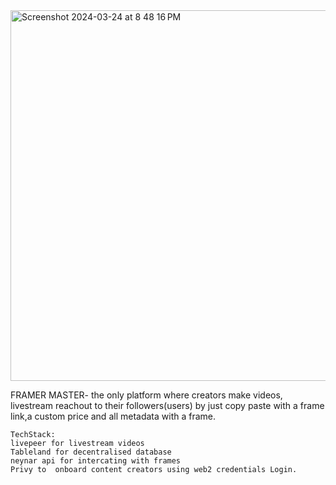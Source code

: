 <img width="593" alt="Screenshot 2024-03-24 at 8 48 16 PM" src="https://github.com/Nith567/FramerMaster/assets/91722732/9abbaa97-6d31-4132-ac26-bfb90bf6b2e8">


FRAMER MASTER- the only platform where creators make videos, livestream reachout to their followers(users) by just copy paste with a frame link,a custom price and all metadata with a frame.
```
TechStack:
livepeer for livestream videos
Tableland for decentralised database
neynar api for intercating with frames
Privy to  onboard content creators using web2 credentials Login.
```
